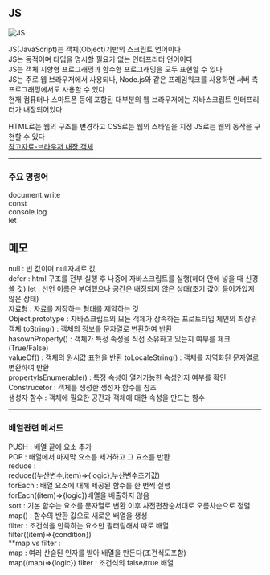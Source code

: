 JS
-----
![JS](https://github.com/sdee96/test/assets/155033213/afa9a4bf-1e3b-4307-a19a-2357b7b4ff90)


JS(JavaScript)는 객체(Object)기반의 스크립트 언어이다  
JS는 동적이며 타입을 명시할 필요가 없는 인터프리터 언어이다  
JS는 객체 지향형 프로그래밍과 함수형 프로그래밍을 모두 표현할 수 있다  
JS는 주로 웹 브라우저에서 사용되나, Node.js와 같은 프레임워크를 사용하면 서버 측 프로그래밍에서도 사용할 수 있다  
현재 컴퓨터나 스마트폰 등에 포함된 대부분의 웹 브라우저에는 자바스크립트 인터프리터가 내장되어있다




HTML로는 웹의 구조를 변경하고 CSS로는 웹의 스타일을 지정 JS로는 웹의 동작을 구현할 수 있다  
[참고자료-브라우저 내장 객체](https://kssong.tistory.com/29)


------
### 주요 명령어   
document.write  
const  
console.log  
let  






메모 
----

null : 빈 값이며 null자체로 값   
defer : html 구조를 전부 실행 후 나중에 자바스크립트를 실행(헤더 안에 넣을 때 신경쓸 것)
let : 선언 이름은 부여했으나 공간은 배정되지 않은 상태(초기 값이 들어가있지 않은 상태)  
자료형 : 자료를 저장하는 형태를 제약하는 것  
Object.prototype : 자바스크립트의 모든 객체가 상속하는 프로토타입 체인의 최상위 객체
toString() : 객체의 정보를 문자열로 변환하여 반환  
hasownProperty() : 객체가 특정 속성을 직접 소유하고 있는지 여부를 체크(True/False)  
valueOf() : 객체의 원시값 표현을 반환
toLocaleString() : 객체를 지역화된 문자열로 변환하여 반환  
propertyIsEnumerable() : 특정 속성이 열거가능한 속성인지 여부를 확인  
Construcetor : 객체를 생성한 생성자 함수를 참조  
생성자 함수 : 객체에 필요한 공간과 객체에 대한 속성을 만드는 함수

----------------------------------------------------------
### 배열관련 메서드
PUSH : 배열 끝에 요소 추가  
POP : 배열에서 마지막 요소를 제거하고 그 요소를 반환  
reduce :  
reduce((누산변수,item)=>{logic},누산변수초기값)   
forEach  : 배열 요소에 대해 제공된 함수를 한 번씩 실행  
forEach((item)=>{logic})배열을 배출하지 않음  
sort : 기본 함수는 요소를 문자열로 변환 이후 사전편찬순서대로 오름차순으로 정렬    
map() : 함수의 반환 값으로 새로운 배열을 생성  
filter : 조건식을 만족하는 요소만 필터링해서 따로 배열  
filter((item)=>{condition})  
**map vs filter :  
map : 여러 산술된 인자를 받아 배열을 만든다(조건식도포함)  
map((map)=>{logic})
filter : 조건식의 false/true 배열  






